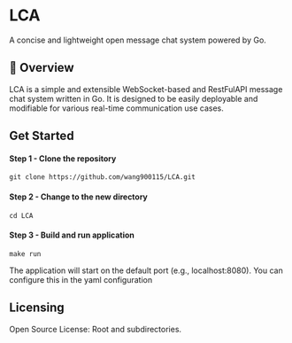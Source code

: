 # LCA

A concise and lightweight open message chat system powered by Go.

## 🚀 Overview

LCA is a simple and extensible WebSocket-based and RestFulAPI message chat system written in Go. It is designed to be easily deployable and modifiable for various real-time communication use cases.

## Get Started

####  Step 1 - Clone the repository
```console
git clone https://github.com/wang900115/LCA.git
```
####  Step 2 - Change to the new directory
```console
cd LCA
```
####  Step 3 - Build and run application
```console
make run
```
The application will start on the default port (e.g., localhost:8080). You can configure this in the yaml configuration

## Licensing
Open Source License: Root and subdirectories.
